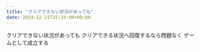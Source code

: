 ```yaml
---
title: "クリアできない状況があっても"
date: 2024-12-21T15:33:09+09:00
---
```

クリアできない状況があっても
クリアできる状況へ回復するなら問題なく
ゲームとして成立する
